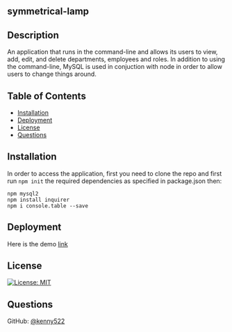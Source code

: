 ## symmetrical-lamp

## Description
 An application that runs in the command-line and allows its users to view, add, edit, and delete departments, employees and roles. In addition to using the command-line, MySQL is used in conjuction with node in order to allow users to change things around.
 
 ## Table of Contents

  * [Installation](#installation)
  * [Deployment](#deployment)
  * [License](#license)
  * [Questions](#questions)
  
## Installation
  In order to access the application, first you need to clone the repo and first run `npm init` the required dependencies as specified in package.json then:

  `npm mysql2`   
  `npm install inquirer`   
  `npm i console.table --save`
  
  ## Deployment
  Here is the demo [link]()
  
  
  ## License
[![License: MIT](https://img.shields.io/badge/License-MIT-green.svg)](https://opensource.org/licenses/MIT)

## Questions
GitHub: [@kenny522](https://github.com/kenny522)

